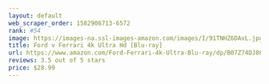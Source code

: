 ```yaml
---
layout: default 
﻿web_scraper_order: 1582906713-6572
rank: #54
image: https://images-na.ssl-images-amazon.com/images/I/91TNHZ6DAvL.jpg
title: Ford v Ferrari 4k Ultra Hd [Blu-ray]
url: https://www.amazon.com/Ford-Ferrari-4k-Ultra-Blu-ray/dp/B07Z74DJ86/ref=zg_mw_movies-tv_54?_encoding=UTF8&psc=1&refRID=46H18T9MD3CR2HGGW70G
reviews: 3.5 out of 5 stars
price: $28.99 
---
```

